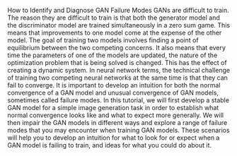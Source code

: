 How to Identify and Diagnose GAN
Failure Modes
GANs are difficult to train. The reason they are difficult to train is that both the generator
model and the discriminator model are trained simultaneously in a zero sum game. This means
that improvements to one model come at the expense of the other model. The goal of training
two models involves finding a point of equilibrium between the two competing concerns. It
also means that every time the parameters of one of the models are updated, the nature of
the optimization problem that is being solved is changed. This has the effect of creating a
dynamic system. In neural network terms, the technical challenge of training two competing
neural networks at the same time is that they can fail to converge.
It is important to develop an intuition for both the normal convergence of a GAN model and
unusual convergence of GAN models, sometimes called failure modes. In this tutorial, we will
first develop a stable GAN model for a simple image generation task in order to establish what
normal convergence looks like and what to expect more generally. We will then impair the GAN
models in different ways and explore a range of failure modes that you may encounter when
training GAN models. These scenarios will help you to develop an intuition for what to look for
or expect when a GAN model is failing to train, and ideas for what you could do about it.
